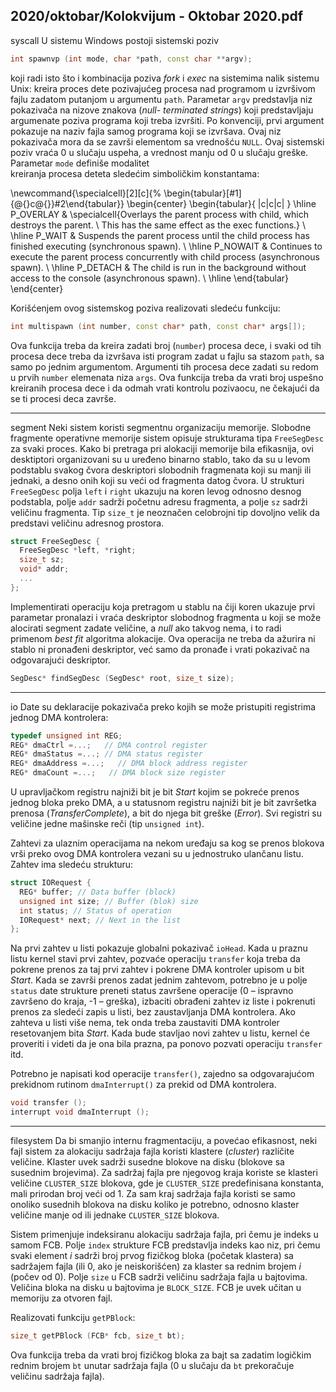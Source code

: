 2020/oktobar/Kolokvijum - Oktobar 2020.pdf
--------------------------------------------------------------------------------
syscall
U sistemu Windows postoji sistemski poziv 
```cpp
int spawnvp (int mode, char *path, const char **argv); 
```

koji radi isto što i kombinacija poziva *fork* i *exec* na  sistemima  nalik  sistemu  Unix:  kreira 
proces  dete  pozivajućeg  procesa  nad  programom  u  izvršivom  fajlu  zadatom  putanjom  u 
argumentu `path`.  Parametar `argv` predstavlja  niz  pokazivača  na  nizove  znakova  (*null-
terminated  strings*)  koji  predstavljaju  argumenate  poziva  programa  koji  treba  izvršiti.  Po 
konvenciji, prvi argument pokazuje na naziv fajla samog programa koji se izvršava. Ovaj niz 
pokazivača mora da se završi elementom sa vrednošću `NULL`. Ovaj sistemski poziv vraća 0 u 
slučaju uspeha, a vrednost manju od 0 u slučaju greške. Parametar `mode` definiše modalitet  
kreiranja procesa deteta sledećim simboličkim konstantama: 

\newcommand{\specialcell}[2][c]{%
  \begin{tabular}[#1]{@{}c@{}}#2\end{tabular}}
\begin{center}
\begin{tabular}{ |c|c|c| } 
 \hline
 P\_OVERLAY & \specialcell{Overlays the parent process with child, which destroys the parent. \\ This has the same effect as  the exec functions.} \\ 
 \hline
 P\_WAIT & Suspends  the  parent  process  until  the  child  process  has  finished  executing  (synchronous  spawn). \\ 
 \hline
 P\_NOWAIT & Continues  to  execute  the  parent  process  concurrently  with  child  process  (asynchronous  spawn). \\ 
 \hline
 P\_DETACH & The child is run in the background without access to the console (asynchronous spawn). \\
 \hline
\end{tabular}
\end{center}

Korišćenjem ovog sistemskog poziva realizovati sledeću funkciju: 
```cpp
int multispawn (int number, const char* path, const char* args[]); 
```

Ova  funkcija  treba  da  kreira  zadati  broj  (`number`)  procesa  dece,  i  svaki  od  tih  procesa  dece 
treba da izvršava isti program zadat u fajlu sa stazom `path`, sa samo po jednim argumentom. 
Argumenti  tih  procesa  dece  zadati  su  redom  u  prvih `number` elemenata  niza `args`.  Ova 
funkcija  treba  da  vrati  broj  uspešno  kreiranih  procesa  dece  i  da  odmah  vrati  kontrolu 
pozivaocu, ne čekajući da se ti procesi deca završe. 

--------------------------------------------------------------------------------
segment
Neki sistem   koristi   segmentnu   organizaciju   memorije.   Slobodne   fragmente   operativne 
memorije sistem opisuje strukturama tipa `FreeSegDesc` za svaki proces. Kako bi pretraga pri 
alokaciji memorije bila efikasnija, ovi desktiptori organizovani su u uređeno binarno stablo, 
tako da su u levom podstablu svakog čvora deskriptori slobodnih fragmenata koji su manji ili 
jednaki, a desno onih koji su veći od fragmenta datog čvora. U strukturi `FreeSegDesc` polja 
`left` i `right` ukazuju  na  koren  levog  odnosno  desnog  podstabla,  polje `addr` sadrži početnu 
adresu  fragmenta,  a  polje `sz` sadrži veličinu fragmenta. Tip `size_t` je neoznačen celobrojni 
tip dovoljno velik da predstavi veličinu adresnog prostora. 
```cpp
struct FreeSegDesc { 
  FreeSegDesc *left, *right; 
  size_t sz; 
  void* addr; 
  ... 
}; 
```
Implementirati  operaciju  koja  pretragom  u  stablu  na  čiji  koren  ukazuje  prvi  parametar 
pronalazi i vraća deskriptor slobodnog fragmenta u koji se može alocirati segment zadate 
veličine,  a *null* ako  takvog  nema,  i  to  radi  primenom *best  fit* algoritma  alokacije.  Ova 
operacija ne treba da ažurira ni stablo ni pronađeni deskriptor, već samo da pronađe i vrati 
pokazivač na odgovarajući deskriptor. 
```cpp
SegDesc* findSegDesc (SegDesc* root, size_t size); 
```

--------------------------------------------------------------------------------
io
Date  su  deklaracije  pokazivača  preko kojih  se  može  pristupiti  registrima  jednog  DMA 
kontrolera: 

```cpp
typedef unsigned int REG; 
REG* dmaCtrl =...;   // DMA control register 
REG* dmaStatus =...; // DMA status register 
REG* dmaAddress =...;   // DMA block address register 
REG* dmaCount =...;   // DMA block size register 
```

U upravljačkom registru najniži bit je bit *Start* kojim se pokreće prenos jednog bloka preko 
DMA, a u statusnom registru najniži bit je bit završetka prenosa (*TransferComplete*), a bit do 
njega bit greške (*Error*). Svi registri su veličine jedne mašinske reči (tip `unsigned int`). 

Zahtevi za ulaznim operacijama na nekom uređaju sa kog se prenos blokova vrši preko ovog 
DMA kontrolera vezani su u jednostruko ulančanu listu. Zahtev ima sledeću strukturu: 

```cpp
struct IORequest { 
  REG* buffer; // Data buffer (block) 
  unsigned int size; // Buffer (blok) size 
  int status; // Status of operation 
  IORequest* next; // Next in the list 
}; 
```

Na prvi zahtev u listi pokazuje globalni pokazivač `ioHead`.  Kada  u  praznu  listu  kernel  stavi 
prvi zahtev, pozvaće operaciju `transfer` koja  treba  da  pokrene  prenos  za  taj  prvi  zahtev  i 
pokrene  DMA  kontroler  upisom  u  bit *Start*. Kada se završi prenos zadat jednim zahtevom, 
potrebno  je  u  polje `status` date strukture preneti status završene operacije (0 – ispravno 
završeno do kraja, -1 – greška), izbaciti obrađeni zahtev iz liste i pokrenuti prenos za sledeći 
zapis u listi, bez zaustavljanja DMA kontrolera. Ako zahteva u listi više nema, tek onda treba 
zaustaviti  DMA  kontroler  resetovanjem  bita *Start*.  Kada  bude  stavljao  novi  zahtev  u  listu, 
kernel će proveriti i videti da je ona bila prazna, pa ponovo pozvati operaciju `transfer` itd. 

Potrebno  je  napisati  kod  operacije `transfer()`, zajedno  sa  odgovarajućom prekidnom 
rutinom `dmaInterrupt()` za prekid od DMA kontrolera. 

```cpp
void transfer (); 
interrupt void dmaInterrupt (); 
```

--------------------------------------------------------------------------------
filesystem
Da  bi  smanjio  internu  fragmentaciju,  a  povećao  efikasnost,  neki  fajl  sistem  za  alokaciju 
sadržaja fajla koristi klastere (*cluster*) različite veličine. Klaster uvek sadrži susedne blokove 
na disku (blokove sa susednim brojevima). Za sadržaj fajla pre njegovog kraja koriste se 
klasteri veličine `CLUSTER_SIZE` blokova, gde je `CLUSTER_SIZE` predefinisana konstanta,  mali 
prirodan broj veći od 1. Za sam kraj sadržaja fajla koristi se samo onoliko susednih blokova 
na disku koliko je potrebno, odnosno klaster veličine manje od ili jednake `CLUSTER_SIZE` 
blokova. 

Sistem primenjuje indeksiranu alokaciju sadržaja fajla, pri čemu je indeks u samom  FCB. 
Polje `index` strukture FCB predstavlja indeks kao niz, pri čemu svaki element *i* sadrži broj 
prvog  fizičkog  bloka  (početak  klastera)  sa  sadržajem  fajla  (ili  0,  ako  je  neiskorišćen)  za 
klaster  sa  rednim  brojem *i* (počev od 0). Polje `size` u  FCB  sadrži veličinu sadržaja fajla u 
bajtovima.  Veličina  bloka  na  disku  u  bajtovima  je `BLOCK_SIZE`.  FCB  je  uvek  učitan  u 
memoriju za otvoren fajl. 

Realizovati funkciju `getPBlock`: 

```cpp
size_t getPBlock (FCB* fcb, size_t bt); 
```

Ova funkcija treba da vrati broj fizičkog bloka za bajt sa zadatim logičkim rednim brojem `bt` 
unutar sadržaja fajla (0 u slučaju da `bt` prekoračuje veličinu sadržaja fajla). 
